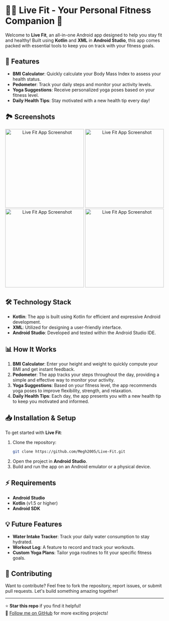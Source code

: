 # 🏋️‍♂️ Live Fit - Your Personal Fitness Companion 📱

Welcome to **Live Fit**, an all-in-one Android app designed to help you stay fit and healthy! Built using **Kotlin** and **XML** in **Android Studio**, this app comes packed with essential tools to keep you on track with your fitness goals.

## 🚀 Features

- **BMI Calculator**: Quickly calculate your Body Mass Index to assess your health status.
- **Pedometer**: Track your daily steps and monitor your activity levels.
- **Yoga Suggestions**: Receive personalized yoga poses based on your fitness level.
- **Daily Health Tips**: Stay motivated with a new health tip every day!

## 🏞️ Screenshots

<p align="center">
  <img src="https://github.com/user-attachments/assets/7a620bef-3da0-4a73-a53e-fe308322c604" alt="Live Fit App Screenshot" width="250"/>
  <img src="https://github.com/user-attachments/assets/8b954fbf-75c3-4a00-a03e-b13c99756acd" alt="Live Fit App Screenshot" width="250"/>
  <img src="https://github.com/user-attachments/assets/9cd2812a-3743-4710-897c-305ec5ae7852" alt="Live Fit App Screenshot" width="250"/>
  <img src="https://github.com/user-attachments/assets/de384d3d-16b1-4208-ab6c-5071cba7de11" alt="Live Fit App Screenshot" width="250"/>
</p>

## 🛠️ Technology Stack

- **Kotlin**: The app is built using Kotlin for efficient and expressive Android development.
- **XML**: Utilized for designing a user-friendly interface.
- **Android Studio**: Developed and tested within the Android Studio IDE.
  
## 📊 How It Works

1. **BMI Calculator**: Enter your height and weight to quickly compute your BMI and get instant feedback.
2. **Pedometer**: The app tracks your steps throughout the day, providing a simple and effective way to monitor your activity.
3. **Yoga Suggestions**: Based on your fitness level, the app recommends yoga poses to improve flexibility, strength, and relaxation.
4. **Daily Health Tips**: Each day, the app presents you with a new health tip to keep you motivated and informed.

## 📥 Installation & Setup

To get started with **Live Fit**:

1. Clone the repository:
    ```bash
    git clone https://github.com/Megh2005/Live-Fit.git
    ```
2. Open the project in **Android Studio**.
3. Build and run the app on an Android emulator or a physical device.

## ⚡ Requirements

- **Android Studio**
- **Kotlin** (v1.5 or higher)
- **Android SDK**

## 💡 Future Features

- **Water Intake Tracker**: Track your daily water consumption to stay hydrated.
- **Workout Log**: A feature to record and track your workouts.
- **Custom Yoga Plans**: Tailor yoga routines to fit your specific fitness goals.

## 🤝 Contributing

Want to contribute? Feel free to fork the repository, report issues, or submit pull requests. Let's build something amazing together!

---

⭐ **Star this repo** if you find it helpful!  
🔗 [Follow me on GitHub](https://github.com/Megh2005) for more exciting projects!
